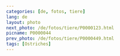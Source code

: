 ```yaml
---
categories: [de, fotos, tiere]
lang: de
layout: photo
next_photo: /de/fotos/tiere/P0000123.html
picname: P0000044
prev_photo: /de/fotos/tiere/P0000449.html
tags: [Ostriches]
---
```

